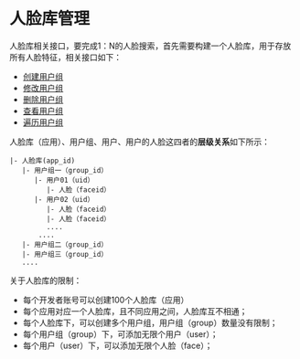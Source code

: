 # 人脸库管理

人脸库相关接口，要完成1：N的人脸搜索，首先需要构建一个人脸库，用于存放所有人脸特征，相关接口如下：

* [创建用户组](lib/group/CREATE.md)
* [修改用户组](lib/group/UPDATE.md)
* [删除用户组](lib/group/DELETE.md)
* [查看用户组](lib/group/VIEW.md)
* [遍历用户组](lib/group/SCAN.md)

人脸库（应用）、用户组、用户、用户的人脸这四者的**层级关系**如下所示：
```
|- 人脸库(app_id)
   |- 用户组一（group_id）
      |- 用户01（uid）
         |- 人脸（faceid）
      |- 用户02（uid）
         |- 人脸（faceid）
         |- 人脸（faceid）
         ....
       ....
   |- 用户组二（group_id）
   |- 用户组三（group_id）
   ....
```
关于人脸库的限制：
- 每个开发者账号可以创建100个人脸库（应用）
- 每个应用对应一个人脸库，且不同应用之间，人脸库互不相通；
- 每个人脸库下，可以创建多个用户组，用户组（group）数量没有限制；
- 每个用户组（group）下，可添加无限个用户（user）；
- 每个用户（user）下，可以添加无限个人脸（face）；